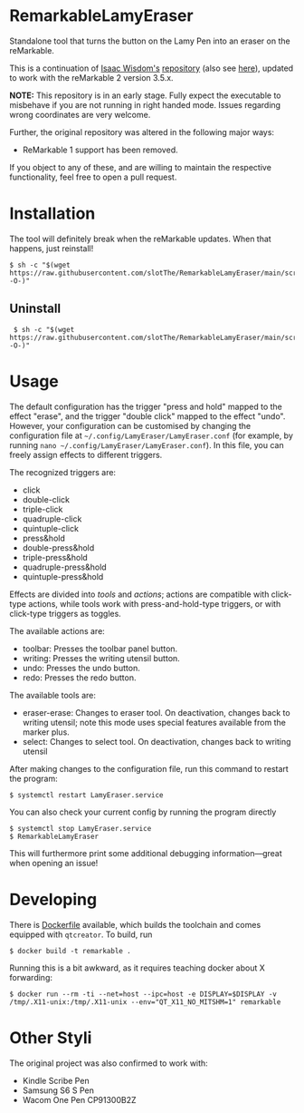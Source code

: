 # RemarkableLamyEraser

Standalone tool that turns the button on the Lamy Pen into an eraser on the reMarkable.

This is a continuation of
[Isaac Wisdom's][ghub:isaac-wisdom]
[repository][ghub:lamy:orig]
(also see [here][ghub:lamy:orig:maintenance]),
updated to work with the reMarkable 2 version 3.5.x.

**NOTE:** This repository is in an early stage.
Fully expect the executable to misbehave
if you are not running in right handed mode.
Issues regarding wrong coordinates are very welcome.

Further, the original repository was altered in the following major ways:

  - ReMarkable 1 support has been removed.

If you object to any of these,
and are willing to maintain the respective functionality,
feel free to open a pull request.

# Installation

The tool will definitely break when the reMarkable updates.
When that happens, just reinstall!

``` console
$ sh -c "$(wget https://raw.githubusercontent.com/slotThe/RemarkableLamyEraser/main/scripts/LamyInstall.sh -O-)"
```

## Uninstall

``` console
 $ sh -c "$(wget https://raw.githubusercontent.com/slotThe/RemarkableLamyEraser/main/scripts/LamyUninstall.sh -O-)"
```

# Usage

The default configuration has the trigger "press and hold" mapped to the effect "erase",
and the trigger "double click" mapped to the effect "undo".
However, your configuration can be customised by changing the configuration file at
`~/.config/LamyEraser/LamyEraser.conf`
(for example, by running `nano ~/.config/LamyEraser/LamyEraser.conf`).
In this file, you can freely assign effects to different triggers.

The recognized triggers are:

  * click
  * double-click
  * triple-click
  * quadruple-click
  * quintuple-click
  * press&hold
  * double-press&hold
  * triple-press&hold
  * quadruple-press&hold
  * quintuple-press&hold

Effects are divided into *tools* and *actions*;
actions are compatible with click-type actions,
while tools work with press-and-hold-type triggers,
or with click-type triggers as toggles.

The available actions are:

  * toolbar: Presses the toolbar panel button.
  * writing: Presses the writing utensil button.
  * undo: Presses the undo button.
  * redo: Presses the redo button.

The available tools are:

  * eraser-erase: Changes to eraser tool.
    On deactivation, changes back to writing utensil;
    note this mode uses special features available from the marker plus.
  * select: Changes to select tool.
    On deactivation, changes back to writing utensil

After making changes to the configuration file,
run this command to restart the program:

``` console
$ systemctl restart LamyEraser.service
```

You can also check your current config by running the program directly

``` Shell
$ systemctl stop LamyEraser.service
$ RemarkableLamyEraser
```

This will furthermore print some additional debugging information—great when opening an issue!

# Developing

There is [Dockerfile](./Dockerfile) available,
which builds the toolchain and comes equipped with `qtcreator`.
To build, run

``` console
$ docker build -t remarkable .
```

Running this is a bit awkward, as it requires teaching docker about X forwarding:

``` console
$ docker run --rm -ti --net=host --ipc=host -e DISPLAY=$DISPLAY -v /tmp/.X11-unix:/tmp/.X11-unix --env="QT_X11_NO_MITSHM=1" remarkable
```

# Other Styli

The original project was also confirmed to work with:

 * Kindle Scribe Pen
 * Samsung S6 S Pen
 * Wacom One Pen CP91300B2Z

[ghub:isaac-wisdom]: https://github.com/isaacwisdom
[ghub:lamy:orig]: https://github.com/isaacwisdom/RemarkableLamyEraser
[ghub:lamy:orig:maintenance]: https://github.com/isaacwisdom/RemarkableLamyEraser/issues/70
